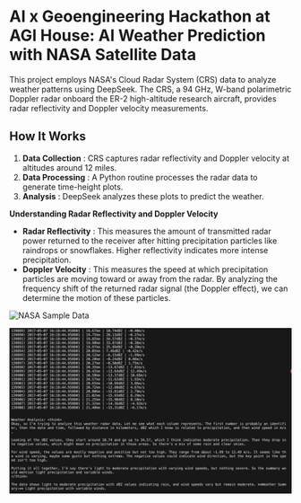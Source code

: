 # AI x Geoengineering Hackathon at AGI House: AI Weather Prediction with NASA Satellite Data

This project employs NASA's Cloud Radar System (CRS) data to analyze weather patterns using DeepSeek. The CRS, a 94 GHz, W-band polarimetric Doppler radar onboard the ER-2 high-altitude research aircraft, provides radar reflectivity and Doppler velocity measurements.

## How It Works

1. **Data Collection** : CRS captures radar reflectivity and Doppler velocity at altitudes around 12 miles.
2. **Data Processing** : A Python routine processes the radar data to generate time-height plots.
3. **Analysis** : DeepSeek analyzes these plots to predict the weather.

**Understanding Radar Reflectivity and Doppler Velocity**

* **Radar Reflectivity** : This measures the amount of transmitted radar power returned to the receiver after hitting precipitation particles like raindrops or snowflakes. Higher reflectivity indicates more intense precipitation.
* **Doppler Velocity** : This measures the speed at which precipitation particles are moving toward or away from the radar. By analyzing the frequency shift of the returned radar signal (the Doppler effect), we can determine the motion of these particles.

![NASA Sample Data](https://file+.vscode-resource.vscode-cdn.net/Users/kareemamin/Hackathons/ai-x-geoengineering-hackathon-agihouse/AI-x-Geoengineering-Hackathon/images/nasa-sample-data.png)

![DeepSeek Analysis](images/deepseek-output.png)
